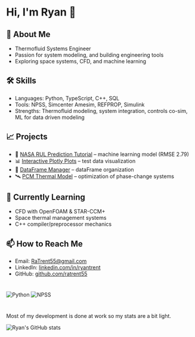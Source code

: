 # Hi, I'm Ryan 👋

## 🚀 About Me
- Thermofluid Systems Engineer 
- Passion for system modeling, and building engineering tools
- Exploring space systems, CFD, and machine learning

## 🛠️ Skills
- Languages: Python, TypeScript, C++, SQL
- Tools: NPSS, Simcenter Amesim, REFPROP, Simulink
- Strengths: Thermofluid modeling, system integration, controls co-sim, ML for data driven modeling

## 📈 Projects
- 🔬 [NASA RUL Prediction Tutorial](https://github.com/ratrent55/NASA_RUL) – machine learning model (RMSE 2.79)
- 📊 [Interactive Plotly Plots](https://github.com/ratrent55/plotly_test_data) – test data visualization
- 📒 [DataFrame Manager](https://github.com/ratrent55/DataFrameManager) – dataFrame organization
- 🛰️ [PCM Thermal Model](https://github.com/YourRepo/PCM-Thermal-Model) – optimization of phase-change systems

## 🌱 Currently Learning
- CFD with OpenFOAM & STAR-CCM+
- Space thermal management systems
- C++ compiler/preprocessor mechanics

## 📫 How to Reach Me
- Email: [RaTrent55@gmail.com](mailto:RaTrent55@gmail.com)
- LinkedIn: [linkedin.com/in/ryantrent](https://linkedin.com/in/ryantrent)
- GitHub: [github.com/ratrent55](https://github.com/ratrent55)

#
![Python](https://img.shields.io/badge/Python-3.11-blue?logo=python)
![NPSS](https://img.shields.io/badge/NPSS-C++-lightgrey)

# 
Most of my development is done at work so my stats are a bit light. 


![Ryan's GitHub stats](https://github-readme-stats.vercel.app/api?username=ratrent55&show_icons=true&theme=dark)
